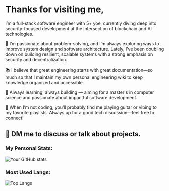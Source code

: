 # Thanks for visiting me, 
I’m a full-stack software engineer with 5+ yoe, currently diving deep into security-focused development at the intersection of blockchain and AI technologies.

🧠 I’m passionate about problem-solving, and I’m always exploring ways to improve system design and software architecture. Lately, I’ve been doubling down on building resilient, scalable systems with a strong emphasis on security and decentralization.

📚 I believe that great engineering starts with great documentation—so much so that I maintain my own personal engineering wiki to keep knowledge organized and accessible.

🚀 Always learning, always building — aiming for a master's in computer science and passionate about impactful software development.

🎸 When I’m not coding, you’ll probably find me playing guitar or vibing to my favorite playlists. Always up for a good tech discussion—feel free to connect!

## 📨 DM me to discuss or talk about projects.



### My Personal Stats:
![Your GitHub stats](https://github-readme-stats.vercel.app/api?username=angga-22&show_icons=true&theme=radical)

### Most Used Langs:
![Top Langs](https://github-readme-stats.vercel.app/api/top-langs/?username=angga-22&layout=compact&theme=radical)


<!--
**angga-22/angga-22** is a ✨ _special_ ✨ repository because its `README.md` (this file) appears on your GitHub profile.

Here are some ideas to get you started:

- 🔭 I’m currently working on ...
- 🌱 I’m currently learning ...
- 👯 I’m looking to collaborate on ...
- 🤔 I’m looking for help with ...
- 💬 Ask me about ...
- 📫 How to reach me: ...
- 😄 Pronouns: ...
- ⚡ Fun fact: ...
-->
